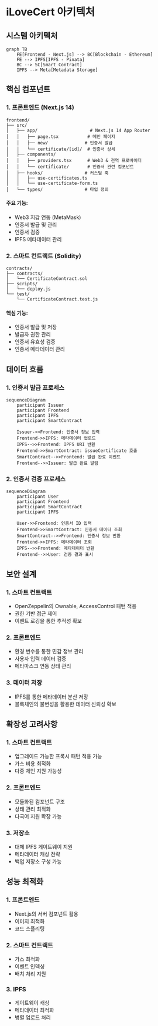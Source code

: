 # iLoveCert 아키텍처

## 시스템 아키텍처

```mermaid
graph TB
    FE[Frontend - Next.js] --> BC[Blockchain - Ethereum]
    FE --> IPFS[IPFS - Pinata]
    BC --> SC[Smart Contract]
    IPFS --> Meta[Metadata Storage]
```

## 핵심 컴포넌트

### 1. 프론트엔드 (Next.js 14)
```
frontend/
├── src/
│   ├── app/                    # Next.js 14 App Router
│   │   ├── page.tsx           # 메인 페이지
│   │   ├── new/              # 인증서 발급
│   │   └── certificate/[id]/  # 인증서 상세
│   ├── components/
│   │   ├── providers.tsx      # Web3 & 전역 프로바이더
│   │   └── certificate/       # 인증서 관련 컴포넌트
│   ├── hooks/                # 커스텀 훅
│   │   ├── use-certificates.ts
│   │   └── use-certificate-form.ts
│   └── types/                # 타입 정의
```

#### 주요 기능:
- Web3 지갑 연동 (MetaMask)
- 인증서 발급 및 관리
- 인증서 검증
- IPFS 메타데이터 관리

### 2. 스마트 컨트랙트 (Solidity)
```
contracts/
├── contracts/
│   └── CertificateContract.sol
├── scripts/
│   └── deploy.js
└── test/
    └── CertificateContract.test.js
```

#### 핵심 기능:
- 인증서 발급 및 저장
- 발급자 권한 관리
- 인증서 유효성 검증
- 인증서 메타데이터 관리

## 데이터 흐름

### 1. 인증서 발급 프로세스
```mermaid
sequenceDiagram
    participant Issuer
    participant Frontend
    participant IPFS
    participant SmartContract
    
    Issuer->>Frontend: 인증서 정보 입력
    Frontend->>IPFS: 메타데이터 업로드
    IPFS-->>Frontend: IPFS URI 반환
    Frontend->>SmartContract: issueCertificate 호출
    SmartContract-->>Frontend: 발급 완료 이벤트
    Frontend-->>Issuer: 발급 완료 알림
```

### 2. 인증서 검증 프로세스
```mermaid
sequenceDiagram
    participant User
    participant Frontend
    participant SmartContract
    participant IPFS
    
    User->>Frontend: 인증서 ID 입력
    Frontend->>SmartContract: 인증서 데이터 조회
    SmartContract-->>Frontend: 인증서 정보 반환
    Frontend->>IPFS: 메타데이터 조회
    IPFS-->>Frontend: 메타데이터 반환
    Frontend-->>User: 검증 결과 표시
```

## 보안 설계

### 1. 스마트 컨트랙트
- OpenZeppelin의 Ownable, AccessControl 패턴 적용
- 권한 기반 접근 제어
- 이벤트 로깅을 통한 추적성 확보

### 2. 프론트엔드
- 환경 변수를 통한 민감 정보 관리
- 사용자 입력 데이터 검증
- 메타마스크 연동 상태 관리

### 3. 데이터 저장
- IPFS를 통한 메타데이터 분산 저장
- 블록체인의 불변성을 활용한 데이터 신뢰성 확보

## 확장성 고려사항

### 1. 스마트 컨트랙트
- 업그레이드 가능한 프록시 패턴 적용 가능
- 가스 비용 최적화
- 다중 체인 지원 가능성

### 2. 프론트엔드
- 모듈화된 컴포넌트 구조
- 상태 관리 최적화
- 다국어 지원 확장 가능

### 3. 저장소
- 대체 IPFS 게이트웨이 지원
- 메타데이터 캐싱 전략
- 백업 저장소 구성 가능

## 성능 최적화

### 1. 프론트엔드
- Next.js의 서버 컴포넌트 활용
- 이미지 최적화
- 코드 스플리팅

### 2. 스마트 컨트랙트
- 가스 최적화
- 이벤트 인덱싱
- 배치 처리 지원

### 3. IPFS
- 게이트웨이 캐싱
- 메타데이터 최적화
- 병렬 업로드 처리
